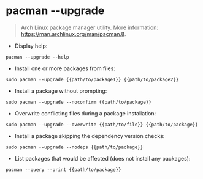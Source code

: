 # pacman --upgrade

> Arch Linux package manager utility.
> More information: <https://man.archlinux.org/man/pacman.8>.

- Display help:

`pacman --upgrade --help`

- Install one or more packages from files:

`sudo pacman --upgrade {{path/to/package1}} {{path/to/package2}}`

- Install a package without prompting:

`sudo pacman --upgrade --noconfirm {{path/to/package}}`

- Overwrite conflicting files during a package installation:

`sudo pacman --upgrade --overwrite {{path/to/file}} {{path/to/package}}`

- Install a package skipping the dependency version checks:

`sudo pacman --upgrade --nodeps {{path/to/package}}`

- List packages that would be affected (does not install any packages):

`pacman --query --print {{path/to/package}}`
